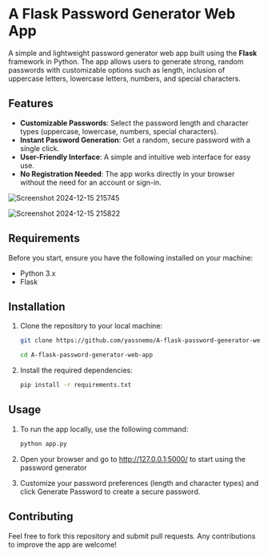 # A Flask Password Generator Web App

A simple and lightweight password generator web app built using the **Flask** framework in Python. The app allows users to generate strong, random passwords with customizable options such as length, inclusion of uppercase letters, lowercase letters, numbers, and special characters.

## Features

- **Customizable Passwords**: Select the password length and character types (uppercase, lowercase, numbers, special characters).
- **Instant Password Generation**: Get a random, secure password with a single click.
- **User-Friendly Interface**: A simple and intuitive web interface for easy use.
- **No Registration Needed**: The app works directly in your browser without the need for an account or sign-in.
  
![Screenshot 2024-12-15 215745](https://github.com/user-attachments/assets/121d4ce3-2633-43a8-bcef-5d202a1c6c31)

![Screenshot 2024-12-15 215822](https://github.com/user-attachments/assets/9b4aeeb3-9f74-4eca-83d4-d1ceed19fbfd)


## Requirements

Before you start, ensure you have the following installed on your machine:

- Python 3.x
- Flask

## Installation

1. Clone the repository to your local machine:

   ```bash
   git clone https://github.com/yassnemo/A-flask-password-generator-web-app.git
   ```
   ```bash
   cd A-flask-password-generator-web-app
   ```
2. Install the required dependencies:
   
   ```bash
   pip install -r requirements.txt
   ```
## Usage

1. To run the app locally, use the following command:

   ```bash
   python app.py
   ```
   
2. Open your browser and go to http://127.0.0.1:5000/ to start using the password generator
   
4. Customize your password preferences (length and character types) and click Generate Password to create a secure password.

## Contributing

Feel free to fork this repository and submit pull requests. Any contributions to improve the app are welcome!
